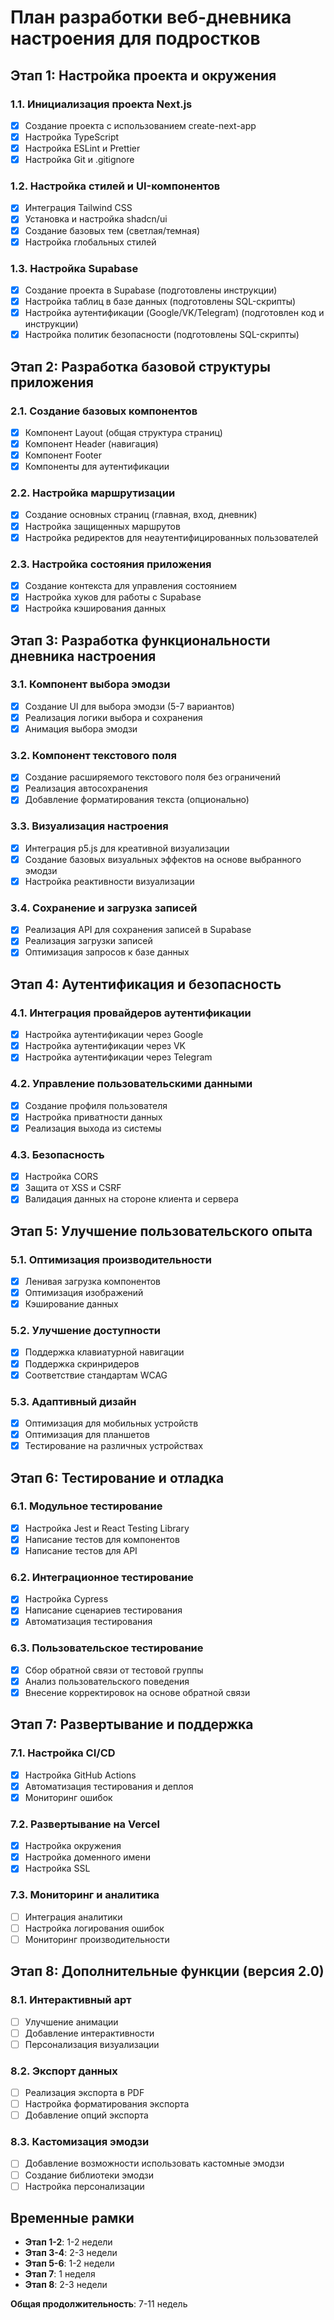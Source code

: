 # План разработки веб-дневника настроения для подростков

## Этап 1: Настройка проекта и окружения

### 1.1. Инициализация проекта Next.js
- [x] Создание проекта с использованием create-next-app
- [x] Настройка TypeScript
- [x] Настройка ESLint и Prettier
- [x] Настройка Git и .gitignore

### 1.2. Настройка стилей и UI-компонентов
- [x] Интеграция Tailwind CSS
- [x] Установка и настройка shadcn/ui
- [x] Создание базовых тем (светлая/темная)
- [x] Настройка глобальных стилей

### 1.3. Настройка Supabase
- [x] Создание проекта в Supabase (подготовлены инструкции)
- [x] Настройка таблиц в базе данных (подготовлены SQL-скрипты)
- [x] Настройка аутентификации (Google/VK/Telegram) (подготовлен код и инструкции)
- [x] Настройка политик безопасности (подготовлены SQL-скрипты)

## Этап 2: Разработка базовой структуры приложения

### 2.1. Создание базовых компонентов
- [x] Компонент Layout (общая структура страниц)
- [x] Компонент Header (навигация)
- [x] Компонент Footer
- [x] Компоненты для аутентификации

### 2.2. Настройка маршрутизации
- [x] Создание основных страниц (главная, вход, дневник)
- [x] Настройка защищенных маршрутов
- [x] Настройка редиректов для неаутентифицированных пользователей

### 2.3. Настройка состояния приложения
- [x] Создание контекста для управления состоянием
- [x] Настройка хуков для работы с Supabase
- [x] Настройка кэширования данных

## Этап 3: Разработка функциональности дневника настроения

### 3.1. Компонент выбора эмодзи
- [x] Создание UI для выбора эмодзи (5-7 вариантов)
- [x] Реализация логики выбора и сохранения
- [x] Анимация выбора эмодзи

### 3.2. Компонент текстового поля
- [x] Создание расширяемого текстового поля без ограничений
- [x] Реализация автосохранения
- [x] Добавление форматирования текста (опционально)

### 3.3. Визуализация настроения
- [x] Интеграция p5.js для креативной визуализации
- [x] Создание базовых визуальных эффектов на основе выбранного эмодзи
- [x] Настройка реактивности визуализации

### 3.4. Сохранение и загрузка записей
- [x] Реализация API для сохранения записей в Supabase
- [x] Реализация загрузки записей
- [x] Оптимизация запросов к базе данных

## Этап 4: Аутентификация и безопасность

### 4.1. Интеграция провайдеров аутентификации
- [x] Настройка аутентификации через Google
- [x] Настройка аутентификации через VK
- [x] Настройка аутентификации через Telegram

### 4.2. Управление пользовательскими данными
- [x] Создание профиля пользователя
- [x] Настройка приватности данных
- [x] Реализация выхода из системы

### 4.3. Безопасность
- [x] Настройка CORS
- [x] Защита от XSS и CSRF
- [x] Валидация данных на стороне клиента и сервера

## Этап 5: Улучшение пользовательского опыта

### 5.1. Оптимизация производительности
- [x] Ленивая загрузка компонентов
- [x] Оптимизация изображений
- [x] Кэширование данных

### 5.2. Улучшение доступности
- [x] Поддержка клавиатурной навигации
- [x] Поддержка скринридеров
- [x] Соответствие стандартам WCAG

### 5.3. Адаптивный дизайн
- [x] Оптимизация для мобильных устройств
- [x] Оптимизация для планшетов
- [x] Тестирование на различных устройствах

## Этап 6: Тестирование и отладка

### 6.1. Модульное тестирование
- [x] Настройка Jest и React Testing Library
- [x] Написание тестов для компонентов
- [x] Написание тестов для API

### 6.2. Интеграционное тестирование
- [x] Настройка Cypress
- [x] Написание сценариев тестирования
- [x] Автоматизация тестирования

### 6.3. Пользовательское тестирование
- [x] Сбор обратной связи от тестовой группы
- [x] Анализ пользовательского поведения
- [x] Внесение корректировок на основе обратной связи

## Этап 7: Развертывание и поддержка

### 7.1. Настройка CI/CD
- [x] Настройка GitHub Actions
- [x] Автоматизация тестирования и деплоя
- [x] Мониторинг ошибок

### 7.2. Развертывание на Vercel
- [x] Настройка окружения
- [x] Настройка доменного имени
- [x] Настройка SSL

### 7.3. Мониторинг и аналитика
- [ ] Интеграция аналитики
- [ ] Настройка логирования ошибок
- [ ] Мониторинг производительности

## Этап 8: Дополнительные функции (версия 2.0)

### 8.1. Интерактивный арт
- [ ] Улучшение анимации
- [ ] Добавление интерактивности
- [ ] Персонализация визуализации

### 8.2. Экспорт данных
- [ ] Реализация экспорта в PDF
- [ ] Настройка форматирования экспорта
- [ ] Добавление опций экспорта

### 8.3. Кастомизация эмодзи
- [ ] Добавление возможности использовать кастомные эмодзи
- [ ] Создание библиотеки эмодзи
- [ ] Настройка персонализации

## Временные рамки

- **Этап 1-2**: 1-2 недели
- **Этап 3-4**: 2-3 недели
- **Этап 5-6**: 1-2 недели
- **Этап 7**: 1 неделя
- **Этап 8**: 2-3 недели

**Общая продолжительность**: 7-11 недель
